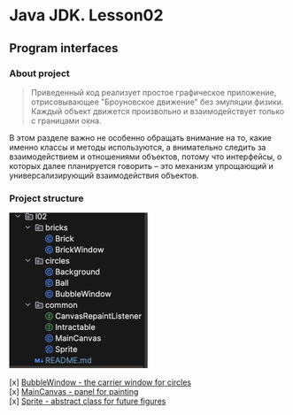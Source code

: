 # Java JDK. Lesson02
## Program interfaces

### About project  
>Приведенный код реализует простое графическое приложение, отрисовывающее "Броуновское движение" без эмуляции физики. Каждый объект движется произвольно и взаимодействует только с границами окна.

В этом разделе важно не особенно обращать внимание на то, какие именно классы и методы используются, а внимательно следить за взаимодействием и отношениями объектов, потому что интерфейсы, о которых далее планируется говорить – это механизм упрощающий и универсализирующий взаимодействия объектов.

### Project structure  
![img.png](img.png)  

[x] [BubbleWindow - the carrier window for circles](./circles/BubbleWindow.java)  
[x] [MainCanvas - panel for painting](./common/MainCanvas.java)  
[x] [Sprite - abstract class for future figures](./common/Sprite.java)  

